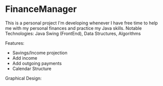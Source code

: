 ﻿# FinanceManager
This is a personal project I'm developing whenever I have free time to help me with my personal finances and practice my Java skills.
Notable Technologies: Java Swing (FrontEnd), Data Structures, Algorithms

Features:
- Savings/Income projection
- Add income
- Add outgoing payments
- Calendar Structure

Graphical Design:






